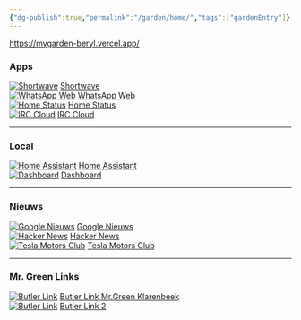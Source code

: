 ```yaml
---
{"dg-publish":true,"permalink":"/garden/home/","tags":["gardenEntry"]}
---
```


https://mygarden-beryl.vercel.app/

### Apps
[![Shortwave](https://www.google.com/s2/favicons?domain=app.shortwave.com)](https://app.shortwave.com/) [Shortwave](https://app.shortwave.com/)  
[![WhatsApp Web](https://www.google.com/s2/favicons?domain=web.whatsapp.com)](https://web.whatsapp.com/) [WhatsApp Web](https://web.whatsapp.com/)  
[![Home Status](https://www.google.com/s2/favicons?domain=genericfavicon.com)](http://homeassistant.local:3001/status/alles) [Home Status](http://homeassistant.local:3001/status/alles)  
[![IRC Cloud](https://www.google.com/s2/favicons?domain=irccloud.com)](https://www.irccloud.com/) [IRC Cloud](https://www.irccloud.com/)  

---

### Local
[![Home Assistant](https://www.google.com/s2/favicons?domain=genericfavicon.com)](http://homeassistant.local:3001/status/alles) [Home Assistant](http://homeassistant.local:3001/status/alles)  
[![Dashboard](https://www.google.com/s2/favicons?domain=genericfavicon.com)](http://192.168.178.188:3000/board) [Dashboard](http://192.168.178.188:3000/board)  

---

### Nieuws
[![Google Nieuws](https://www.google.com/s2/favicons?domain=news.google.com)](https://news.google.com/foryou?hl=nl&gl=NL&ceid=NL:nl) [Google Nieuws](https://news.google.com/foryou?hl=nl&gl=NL&ceid=NL:nl)  
[![Hacker News](https://www.google.com/s2/favicons?domain=news.ycombinator.com)](https://news.ycombinator.com/) [Hacker News](https://news.ycombinator.com/)  
[![Tesla Motors Club](https://www.google.com/s2/favicons?domain=teslamotorsclub.com)](https://teslamotorsclub.com/tmc/) [Tesla Motors Club](https://teslamotorsclub.com/tmc/)  

---

### Mr. Green Links
[![Butler Link](https://www.google.com/s2/favicons?domain=butl.nl)](https://butl.nl/d5zZ9) [Butler Link Mr.Green Klarenbeek](https://butl.nl/d5zZ9)  
[![Butler Link](https://www.google.com/s2/favicons?domain=butl.nl)](https://butl.nl/L1KRN) [Butler Link 2](https://butl.nl/L1KRN)  
